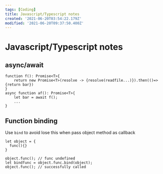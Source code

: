 ```yaml
---
tags: [Coding]
title: Javascript/Typescript notes
created: '2021-06-20T03:54:22.179Z'
modified: '2021-06-20T09:37:50.400Z'
---
```


# Javascript/Typescript notes

## async/await

```
function f(): Promise<T>{
    return new Promise<T>(resolve -> {resolve(readfile...)}).then(()=>{return bar})
}
async function af(): Promise<T>{
    let bar = await f();
    ...
}
```

## Function binding
Use `bind` to avoid lose this when pass object method as callback

```
let object = {
  func(){}
}

object.func(); // func undefined
let bindfunc = object.func.bind(object);
object.func(); // successfully called
```
